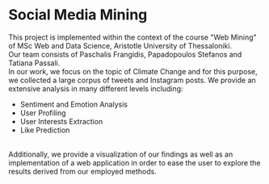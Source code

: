 # Social Media Mining 
This project is implemented within the context of the course "Web Mining" of MSc Web and Data Science, Aristotle University of Thessaloniki. <br />
Our team consists of Paschalis Frangidis, Papadopoulos Stefanos and Tatiana Passali. <br />
In our work, we focus on the topic of Climate Change and for this purpose, we collected a large corpus of tweets and Instagram posts.
We provide an extensive analysis in many different levels including:
<ul>
<li>Sentiment and Emotion Analysis</li>
<li>User Profiling</li>
<li>User Interests Extraction</li>
<li>Like Prediction</li>
</ul>
<br />
Additionally, we provide a visualization of our findings as well as an implementation of a web application in order to ease the user to explore the results derived from our employed methods. 



